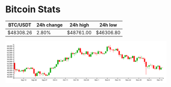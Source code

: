 # Bitcoin Stats

BTC/USDT|24h change|24h high|24h low|
|---|---|---|---|
|$48308.26|2.80%|$48761.00|$46306.80|

<img src="./chart.svg">
